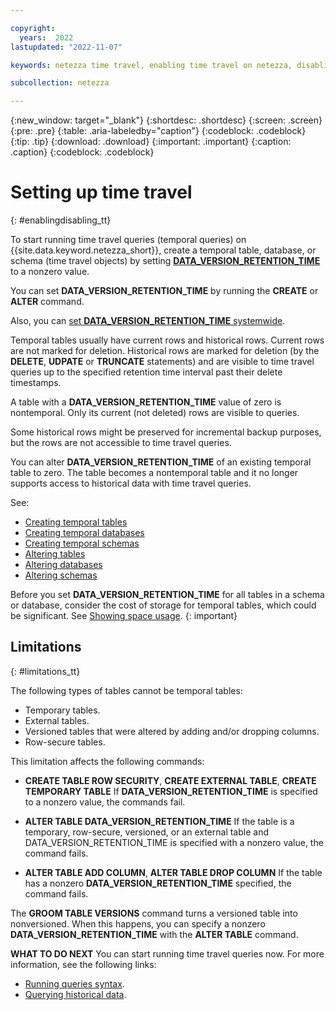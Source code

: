 ```yaml
---

copyright:
  years:  2022
lastupdated: "2022-11-07"

keywords: netezza time travel, enabling time travel on netezza, disabling time travel on netezza, enabling time travel, disabling time travel, time travel

subcollection: netezza

---
```


{:new_window: target="_blank"}
{:shortdesc: .shortdesc}
{:screen: .screen}
{:pre: .pre}
{:table: .aria-labeledby="caption"}
{:codeblock: .codeblock}
{:tip: .tip}
{:download: .download}
{:important: .important}
{:caption: .caption}
{:codeblock: .codeblock}

# Setting up time travel
{: #enablingdisabling_tt}

To start running time travel queries (temporal queries) on {{site.data.keyword.netezza_short}}, create a temporal table, database, or schema (time travel objects) by setting [**DATA_VERSION_RETENTION_TIME**](/docs/netezza?topic=netezza-dataretentioninterval_tt#dataretentionintervaldef_tt) to a nonzero value.

You can set **DATA_VERSION_RETENTION_TIME** by running the **CREATE** or **ALTER** command.

Also, you can [set **DATA_VERSION_RETENTION_TIME** systemwide](/docs/netezza?topic=netezza-dataretentioninterval_tt#settingretentioninterval_tt).

Temporal tables usually have current rows and historical rows. Current rows are not marked for deletion. Historical rows are marked for deletion (by the **DELETE**, **UDPATE** or **TRUNCATE** statements) and are visible to time travel queries up to the specified retention time interval past their delete timestamps.

A table with a **DATA_VERSION_RETENTION_TIME** value of zero is nontemporal. Only its current (not deleted) rows are visible to queries.

Some historical rows might be preserved for incremental backup purposes, but the rows are not accessible to time travel queries.

You can alter **DATA_VERSION_RETENTION_TIME** of an existing temporal table to zero. The table becomes a nontemporal table and it no longer supports access to historical data with time travel queries.

See:

- [Creating temporal tables](/docs/netezza?topic=netezza-temporaltables_tt#creatingtemporal_tt)
- [Creating temporal databases](/docs/netezza?topic=netezza-temporaltables_tt#createdb_tt)
- [Creating temporal schemas](/docs/netezza?topic=netezza-temporaltables_tt#createschemas_tt)
- [Altering tables](/docs/netezza?topic=netezza-alteringobjects_tt#altertables_tt)
- [Altering databases](/docs/netezza?topic=netezza-alteringobjects_tt#alterdb_tt)
- [Altering schemas](/docs/netezza?topic=netezza-alteringobjects_tt#alteringschemas_tt)

Before you set **DATA_VERSION_RETENTION_TIME** for all tables in a schema or database, consider the cost of storage for temporal tables, which could be significant. See [Showing space usage](/docs/netezza?topic=netezza-showingspaceusage_tt).
{: important}

## Limitations
{: #limitations_tt}

The following types of tables cannot be temporal tables:

- Temporary tables.
- External tables.
- Versioned tables that were altered by adding and/or dropping columns.
- Row-secure tables.

This limitation affects the following commands:

- **CREATE TABLE ROW SECURITY**, **CREATE EXTERNAL TABLE**, **CREATE TEMPORARY TABLE**
    If **DATA_VERSION_RETENTION_TIME** is specified to a nonzero value, the commands fail.

- **ALTER TABLE DATA_VERSION_RETENTION_TIME**
    If the table is a temporary, row-secure, versioned, or an external table and DATA_VERSION_RETENTION_TIME is specified with a nonzero value, the command fails.

- **ALTER TABLE ADD COLUMN**, **ALTER TABLE DROP COLUMN**
    If the table has a nonzero **DATA_VERSION_RETENTION_TIME** specified, the command fails.

The **GROOM TABLE VERSIONS** command turns a versioned table into nonversioned. When this happens, you can specify a nonzero **DATA_VERSION_RETENTION_TIME** with the **ALTER TABLE** command.



**WHAT TO DO NEXT**
You can start running time travel queries now. For more information, see the following links:

- [Running queries syntax](/docs/netezza?topic=netezza-runningqueries_tt).
- [Querying historical data](/docs/netezza?topic=netezza-queryingdata_tt).
